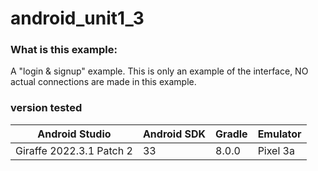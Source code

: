 # android_unit1_3

### What is this example: 

A "login & signup" example. This is only an example of the interface, NO actual connections are made in this example.

### version tested
|Android Studio            | Android SDK | Gradle | Emulator |
|--------------------------|-------------|--------|----------|
|Giraffe 2022.3.1 Patch 2  |33           | 8.0.0  | Pixel 3a |
